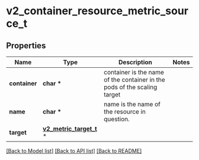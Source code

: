 # v2_container_resource_metric_source_t

## Properties
Name | Type | Description | Notes
------------ | ------------- | ------------- | -------------
**container** | **char \*** | container is the name of the container in the pods of the scaling target | 
**name** | **char \*** | name is the name of the resource in question. | 
**target** | [**v2_metric_target_t**](v2_metric_target.md) \* |  | 

[[Back to Model list]](../README.md#documentation-for-models) [[Back to API list]](../README.md#documentation-for-api-endpoints) [[Back to README]](../README.md)


